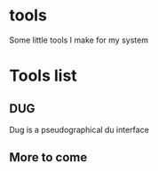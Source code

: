 # tools
Some little tools I make for my system

# Tools list
## DUG
Dug is a pseudographical du interface

## More to come

